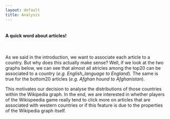 ```yaml
---
layout: default
title: Analysis
---
```


<div class="row row-cols-1">

<div class="col mb-4">
<div class="card shadow" data-aos="fade-up">
<div class="content p-4" markdown="1">

#### A quick word about articles! 

<br>

As we said in the introduction, we want to associate each article to a country. But why does this actually make sense? Well, if we look at the two graphs below, we can see that almost all atricles among the top20 can be associated to a country (*e.g. English_language to England*). The same is true for the bottom20 articles (*e.g. Afghan hound to Afghanistan*). 

This motivates our decision to analyse the distributions of those countries within the Wikipedia graph. In the end, we are interested in whether players of the Wikispeedia game really tend to click more on articles that are associated with western countries or if this feature is due to the properties of the Wikipedia graph itself. 

</div>
</div>
</div>

<div id="carouselWorld" class="carousel slide">
  <div class="carousel-inner">
    <div class="carousel-item active">
      <iframe class="graph" src="{{ 'graphs/topic_1/most_used_articles_graph.html' | relative_url }}" ></iframe>
    </div>
    <div class="carousel-item">
      <iframe class="graph" src="{{ 'graphs/topic_1/least_used_articles_graph.html' | relative_url }}" ></iframe>
    </div>
  </div>
  <button class="carousel-control-prev" type="button" data-bs-target="#carouselWorld" data-bs-slide="prev">
    <span class="carousel-control-prev-icon" aria-hidden="true"></span>
    <span class="visually-hidden">Previous</span>
  </button>
  <button class="carousel-control-next" type="button" data-bs-target="#carouselWorld" data-bs-slide="next">
    <span class="carousel-control-next-icon" aria-hidden="true"></span>
    <span class="visually-hidden">Next</span>
  </button>
</div>

<div class="row row-cols-1">

<div class="col mb-4">
<div class="card shadow" data-aos="fade-up">
<div class="content p-4" markdown="1">

#### Which countries are most represented in the Wikipedia graph?

<br>

Now that all (most) articles are associated to a country, we can look at the distribution of those countries. Is there a country that is associated to more articles? (we have our little idea haha but let's check). 

We see that 8 countries make up for <sup>1</sup>/<sub>2</sub> of the articles in Wikipedia, namely the **US**, **UK**, **Australia**, **France**, **Germany**, **Italy**, **India** and **China**. Those are all in the top10 of countries that publish the most!!

With *Figure 1* , we get a first intuition of the cultural bias that is present in the Wikipeedia graph: countries that publish most are also represented by more articles. When players play on this already biased graph, they will obviously click most on articles from those countries. So, later, when we analyze the behavior of the players, we will have to keep this in mind and normalize the click counts of the players by the number of articles per country! But this is for later, let's go on here!

</div>
</div>
</div>


<div class="col mb-4" id="plot1">
  <div class="card shadow" data-aos="fade-up">
    <div class="content p-4">
      <iframe class="graph" src="{{ '/graphs/topic_1/pie_plot_distribution_of_countries.html' | relative_url }}"></iframe>
    </div>
  </div>
</div>

<div class="row row-cols-1">

<div class="col mb-4">
<div class="card shadow" data-aos="fade-up">
<div class="content p-4" markdown="1">

Let's now look at the connectivity between countries. 

<blockquote style="background-color: #f9f9f9; padding: 10px; border-left: 5px solid #ccc;">
    Two countries are said to be <strong>connected</strong> if at least one article from the first country contains a link to an article associated to the other country, and the other way around for the 2 same articles.
</blockquote>

We contruct a graph of the Wikispeedia network overlayed with a world map for better visualization of the countries' importance. On this graph (bellow), we have: 
- each node is a country 
- the size and color of a node is proportional to the number of articles associtated to that node
- edges represent connnections between countries in the Wikipedia graph

With the slider on the top right part of the map we can select edges that occur more than a certain amount of times. We can see that edges that appear most (above 130 times) are those connecting countries that are associated to the most articles (e.g. USA, UK, France, Germany, Italy, India, Australia, China and Russia).

We also see that those same countries are central hubs of the network. They are part of most edges and are also connected to most other countries. This makes sense since the more articles there are, the more out-links there are and ultimately the higher the chance to be referenced by other articles. 

</div>
</div>
</div>

<div class="col mb-4" id="plot1">
  <div class="card shadow" data-aos="fade-up">
    <div class="content p-4">
      <iframe class="graph" src="{{ '/graphs/topic_1/world_graph_map.html' | relative_url }}"></iframe>
    </div>
  </div>
</div>

<div class="row row-cols-1">

<div class="col mb-4">
<div class="card shadow" data-aos="fade-up">
<div class="content p-4" markdown="1">

Lastly, let's look at the in and out degree of each country. 

<blockquote style="background-color: #f9f9f9; padding: 10px; border-left: 5px solid #ccc;">
    The <strong>in degree</strong> of a country is defined as the sum of the in degrees of its articles. Same for <strong>out degree</strong>. The higher the in degree of a country, the more central it is meaning that the more it is accessible from other countries. 
</blockquote>

We observe that countries that occur more often in Wikipedia (i.e. many articles are associated with those countries), are immensely more connected, so have much more links that lead in and out of them. Those articles are so called "central hubs" of the Wikipedia graph. 

</div>
</div>
</div>

<style>
  /* Style for the iframe */
  .graph {
    width: 100%;   /* Make the iframe width 100% of the parent container */
    height: 100%;  /* Make the iframe height 100% of the parent container */
    border: none;  /* Remove any borders around the iframe */
    object-fit: contain;  /* Ensures the entire graph fits without distorting */
  }

  /* Optional: Style for the parent container */
  .card {
    display: flex;
    justify-content: center;
    align-items: center;
    height: 100%;  /* Ensure the parent div has a height */
  }

  /* Optional: Make sure content container fills the card */
  .content {
    width: 100%;
    height: 100%;
  }
</style>


<div class="col mb-4" id="plot1">
  <div class="card shadow" data-aos="fade-up">
    <div class="content p-4">
      <iframe class="graph" src="{{ '/graphs/topic_1/bar_plot_distribution_of_degrees.html' | relative_url }}"></iframe>
    </div>
  </div>
</div>


<div class="col mb-4">
<div class="card shadow" data-aos="fade-up">
<div class="content p-4" markdown="1">

#### Naive analysis of players click count

As seen previously, there is a unequal distribution of articles in Wikipedia, some countries are more represented than others. But, are those countries clicked more often by players within the Wikispeedia game? Or is there other countries that are clicked more often? We will now investigate if we see a bias independent from the coutries distribution and whether the click count can be a good approximation of player's intention. 

To do so, a first naïve approach is simply to detect countries with higher click counts (see Figure 1). With this approach, it seems that players are highly biased in their way to play Wikispeedia as some countries like United States, United Kingdom, and Australia are represented by enormous dots due to their higher click count while other are almost not visible on the map.

However, a high click count can simply be due to the high number of articles associated to a particular country within the game. This does not necessarily tell us something about player's biases. Therefore, we rather focus on the ratio of click count divided by the number of articles to get a result closer to reality. On Figure 2, we see a overrepresentation of some countries like Vatican city, Brazil, or South Africa which are different from the previous ones. Therefore, part of the high click count can simply be explained by the high number of articles associated to a particular country. But there appear to be another factor influencing the click count per country as some countries remain more represented than other even when considering a scaled version of the click count.

But, can we rationally explain a differentially distributed click count? Is there other factors influcing the click count that simply player's biases? Onto the next topic to figure it out!

</div>
</div>
</div>

<div id="carouselWorld" class="carousel slide">
  <div class="carousel-inner">
    <div class="carousel-item active">
      <div class="col mb-4">
      <div class="card shadow" data-aos="fade-up">
      <div class="content p-4">
      <iframe class="graph" src="{{ '/graphs/world_counts_and_articles_before_scaling.html' | relative_url }}" ></iframe>
      </div>
      </div>
      </div>
    </div>
    <div class="carousel-item">
      <div class="col mb-4">
      <div class="card shadow" data-aos="fade-up">
      <div class="content p-4">
      <iframe class="graph" src="{{ '/graphs/world_counts_and_articles_after_scaling.html' | relative_url }}" ></iframe>
      </div>
      </div>
      </div>
    </div>
  </div>
  <button class="carousel-control-prev" type="button" data-bs-target="#carouselWorld" data-bs-slide="prev">
    <span class="carousel-control-prev-icon" aria-hidden="true"></span>
    <span class="visually-hidden">Previous</span>
  </button>
  <button class="carousel-control-next" type="button" data-bs-target="#carouselWorld" data-bs-slide="next">
    <span class="carousel-control-next-icon" aria-hidden="true"></span>
    <span class="visually-hidden">Next</span>
  </button>
</div>

<div class="col mb-4">
<div class="card shadow" data-aos="fade-up">
<div class="content p-4" markdown="1">

#### Dead ends analysis

[TODO: write that]()

</div>
</div>
</div>

<div class="col mb-4">
<div class="card shadow" data-aos="fade-up">
<div class="content p-4" markdown="1">

#### Accounting for the influence of the graph

As we saw in our first naive analysis, the click count metric is not a good proxy for analyzing the players intentions. Indeed, it seems to be heavily influenced by the graph's structure. We will now explore how we can account for this influence and remove it as much as possible.

#### What variables influence the click count?

As seen before, countries with more articles have more clicks. This is very much expected, as the more articles a country has, the more likely it is that a user will encounter an article of that country. This is the most obvious example of a confounding variable that influences the click count. But this is not necessarily the only one. Indeed, it could be that other variables like the in-degree, out-degree, or even the categories of the articles have an influence on the click count. For example, for a given country, if the distribution of in-degrees is higher than the average, it means that players will see more links to that country, and thus might click more often on it.

</div>
</div>
</div>

<div class="col mb-4">
<div class="card shadow" data-aos="fade-up">
<div class="content p-4" markdown="1">

#### Ideal rebalancing

To make sure we account for as much confounders as possible, the ideal thing to do would be to set up some kind of propensity score matching. But how? Usually, propensity score matching is done between two groups that are compared in the experiment: a treatment group and a control group. However, in our case, we are comparing click counts across countries, meaning we do not have 2, but rather 249 groups that are compared with one another (one group per country).

The natural thing to do would then be to simply extend the propensity score matching to the 249 groups! Instead of looking for pairs of articles that have a similar propensity score, we would look for k-tuples, with k being the number of countries. But there are two issues with this approach:
1. Propensity score matching requires an algorithm that finds maximum cardinality matchings. Although there exists such algorithms that run in polynomial time when k=2, when k>2 the problem is NP-hard, meaning all currently known algorithms for this problem run in exponential time (pretty bad).
2. Alright, but our dataset is not that big! Couldn't we just use an exponential time algorithm and be done with it? Well, another problem would then arise: for a lot of countries, the number of articles assigned to them is 1. This means that we would only be able to create a single k-tuple, and then we would already have exhausted all articles for a lot of countries. That would mean that our rebalanced dataset would contain only one article per country, which of course is not enough to make any kind of analysis.

[TODO: put some graph from this page for example ?](https://en.wikipedia.org/wiki/3-dimensional_matching)

</div>
</div>
</div>

<div class="col mb-4">
<div class="card shadow" data-aos="fade-up">
<div class="content p-4" markdown="1">

#### A simpler approach

This means we need to consider something simpler. We will first analyze how much each variable influences the click count, and then manually normalize the click count by the variables that seem to have the most influence. This is a very naive approach, but it is the best we can do given the constraints of the problem.

#### Regression analysis

[TODO: explain regression analysis]()

</div>
</div>
</div>

<div class="col mb-4">
<div class="card shadow" data-aos="fade-up">
<div class="content p-4" markdown="1">

#### Normalizing the click count

Given the results of the regression analysis, we will only consider two confounders, which seem to have the most influence on the click count: the number of articles per country and the in-degree of each article. We will define a new metric, the normalized click count: for each country, we will divide the total number of clicks made to articles of that country by the total number of links-in from articles of that country. This will give us a metric that accounts for the influence of the number of articles and the in-degree of each country.

Of course, the way we computed this new metric is quite arbitrary, and there might be many other ways to do it. For example, if the relationship between the in-degree and the click count was quadratic, it would make more sense to divide the click count by the square of the in-degree. But given that it is very hard to know for sure what the relationship between our confounders and the click count is, we will stick to this simple approach. This actually still makes quite a bit of sense: we are essentially counting, for a given country, the average number of clicks that a single link to that country receives.

[TODO: put some graphs of the top countries with the normalized click count]()

</div>
</div>
</div>

<div class="col mb-4">
<div class="card shadow" data-aos="fade-up">
<div class="content p-4" markdown="1">

#### What variables influence the dead ends analysis?

[TODO: explain what was done to normalize the dead ends metric]()

</div>
</div>
</div>

<div class="col mb-4">
<div class="card shadow" data-aos="fade-up">
<div class="content p-4" markdown="1">

#### PageRank as a way to account for a lot of confounders at once

We will now dive into a last attempt at accounting for the influence of the graph on our analysis of the players behavior. To do so, we will use the PageRank algorithm. This algorithm simulates a random player that would start on a random article and then randomly click on links. It then outputs a score for each article, which is the probability that this random player clicked on that article at any given time. We will then compare this PageRank probability with the probability that a player from our dataset clicked on that article. For a given article, if the two probabilities are very different, it means that players from our dataset click more often (or less often) on that article than what would be expected from a random player.

#### What confounders do we account for?

By studying the difference between the PageRank probability and the players click probability, we are essentially accounting for all confounding variables coming from the graph structure. Indeed, given that both our players and the PageRank algorithm were given the exact same graph, if they behaved differently, it cannot be explained by variables coming from the graph!

However, it is important to note that we are only accounting for confounders in the structure of the graph, and not in the content of the articles. Variables like categories or titles might have a significant influence on the players behavior, and their distribution might change from one country to another. This is something that we cannot account for with the PageRank algorithm, and that we decided to ignore in this analysis.

[TODO: put some graphs of the top countries with the PageRank metric]()

</div>
</div>
</div>

<div class="col mb-4">
<div class="card shadow" data-aos="fade-up">
<div class="content p-4" markdown="1">

#### Players behavior in the context of publications per country

[TODO: write that]()

</div>
</div>
</div>

</div>
